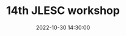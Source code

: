 ---
title: "14th JLESC workshop"
date: 2022-10-30 14:30:00
location: The University of Illinois, Urbana-Champaign, USA
description: "Data-parallel Rehearsal-based Continual Learning"
draft: false
---